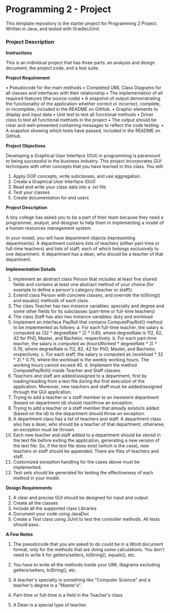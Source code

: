 # Programming 2 - Project

This template repository is the starter project for Programming 2 Project. Written in Java, and tested with Gradle/JUnit.

### Project Description

**Instructions**

This is an individual project that has three parts: an analysis and design document, the project code, and a test suite.

**Project Requirement**

• Pseudocode for the main methods
• Completed UML Class Diagrams for all classes and interfaces with their relationship
• The implementation of all required features (the source code)
• A snapshot of output demonstrating the functionality of the application whether correct
or incorrect, complete, or incomplete, included in the README on GitHub.
• Graphic elements to display and input data
• Unit test to test all functional methods
• Driver class to test all functional methods in the project
• The output should be clear and well-presented containing messages to reflect the code
testing.
• A snapshot showing which tests have passed, included in the README on GitHub.

**Project Objectives**

Developing a Graphical User Interface (GUI) in programming is paramount to being successful in the business industry. This project incorporates GUI techniques with other concepts that you have learned in this class. You will:

1. Apply OOP concepts, write subclasses, and use aggregation.
2. Create a Graphical User Interface (GUI)
3. Read and write your class data into a .txt file
4. Test your classes
5. Create documentation for end users

**Project Description**

A tiny college has asked you to be a part of their team because they need a programmer, analyst, and designer to help them in implementing a model of a human resources management system.

In your model, you will have department objects (representing departments). A department contains lists of teachers (either part-time or full-time teachers) and lists of staff; each of which belongs exclusively to one department. A department has a dean, who should be a teacher of that department.

**Implementation Details**

1. Implement an abstract class Person that includes at least five shared fields and contains at least one abstract method of your choice (for example to define a person's category (teacher or staff)).
2. Extend class Person with concrete classes, and override the toString() and equals() methods of each class.
3. The class Teacher has two instance variables: specialty and degree and some other fields for its subclasses (part-time or full-time teachers)
4. The class Staff has also two instance variables: duty and workload
5. Implement an interface PayRoll that contains ComputePayRoll() method to be implemented as follows:
   a. For each full-time teacher, the salary is computed as (32 \* degreeRate \* 2) \* 0.85, where degreeRate is 112, 82, 42 for PhD, Master, and Bachelor, respectively.
   b. For each part-time teacher, the salary is computed as (hoursWorked \* degreeRate \* 2) \* 0.76, where degreeRate is 112, 82, 42 for PhD, Master, and Bachelor, respectively.
   c. For each staff, the salary is computed as (workload \* 32 \* 2) \* 0.75, where the workload is the weekly working hours. The working hours cannot exceed 40.
   d. Implement the method ComputePayRoll() inside Teacher and Staff classes.
6. Teachers and staff are added/assigned to a department, first by loading/reading from a text file during the first execution of the application. Moreover, new teachers and staff must be added/assigned through the GUI application.
7. Trying to add a teacher or a staff member to an inexistent department (based on department id) should rise/throw an exception.
8. Trying to add a teacher or a staff member that already exists/is added (based on the id) to the department should throw an exception.
9. A department class has a list of teachers and staff. A department class also has a dean, who should be a teacher of that department, otherwise, an exception must be thrown.
10. Each new teacher and staff added to a department should be stored in the text file before exiting the application, generating a new version of the text file. So, if the text file does exist (which is the case), new teachers or staff should be appended. There are files of teachers and staff.
11. Customized exception handling for the cases above must be implemented.
12. Test sets should be generated for testing the effectiveness of each method in your model.

**Design Requirements**

1. A clear and precise GUI should be designed for input and output.
2. Create all the classes
3. Include all the supported class Libraries
4. Document your code using JavaDoc
5. Create a Test class using JUnit to test the controller methods. All tests should pass.

**A Few Notes**

1. The pseudocode that you are asked to do could be in a Word document format, only for the methods that are doing some calculations. You don't need to write it for getters/setters, toString(), equals(), etc.

2. You have to write all the methods inside your UML diagrams excluding getters/setters, toString(), etc.

3. A teacher's specialty is something like "Computer Science" and a teacher's degree is a "Master's".

4. Part-time or full-time is a field in the Teacher's class

5. A Dean is a special type of teacher.
